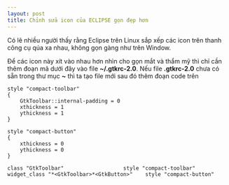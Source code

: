 ```yaml
---
layout: post
title: Chỉnh sửa icon của ECLIPSE gọn đẹp hơn
---
```


Có lẽ nhiều người thấy rằng Eclipse trên Linux sắp xếp các icon trên thanh công cụ qúa xa nhau, không gọn gàng như trên Window.

Để các icon này xít vào nhau hơn nhìn cho gọn mắt và thẩm mỹ thì chỉ cần thêm đoạn mã dưới đây vào file **~/.gtkrc-2.0**. Nếu file **.gtkrc-2.0** chưa có sẵn trong thư mục **~** thì ta tạo file mới sau đó thêm đoạn code trên

```
style "compact-toolbar"
{
    GtkToolbar::internal-padding = 0
    xthickness = 1
    ythickness = 1
}

style "compact-button"
{
    xthickness = 0
    ythickness = 0
}

class "GtkToolbar"                   style "compact-toolbar"
widget_class "*<GtkToolbar>*<GtkButton>"    style "compact-button"
```
